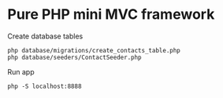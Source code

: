 # Pure PHP mini MVC framework

Create database tables

    php database/migrations/create_contacts_table.php
    php database/seeders/ContactSeeder.php

Run app

    php -S localhost:8888
